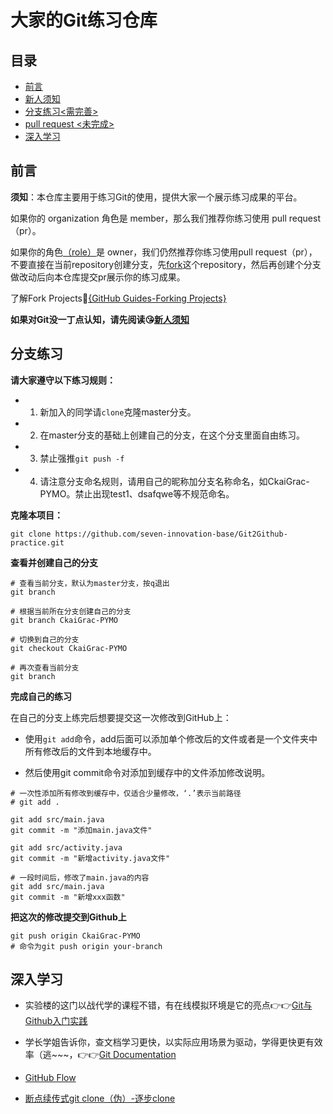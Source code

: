 # 大家的Git练习仓库

## 目录

- [前言](#前言)
- [新人须知](致大一/README.md)
- [分支练习<需完善>](#分支练习)
- [pull request <未完成>](#README.md)
- [深入学习](#深入学习)

## 前言

**须知**：本仓库主要用于练习Git的使用，提供大家一个展示练习成果的平台。

如果你的 organization 角色是 member，那么我们推荐你练习使用 pull request（pr）。

如果你的角色[（role）](https://github.com/orgs/seven-innovation-base/people)是 owner，我们仍然推荐你练习使用pull request（pr），不要直接在当前repository创建分支，先[fork](https://github.com/seven-innovation-base/Git2Github-practice/fork)这个repository，然后再创建个分支做改动后向本仓库提交pr展示你的练习成果。

了解Fork Projects🍳[{GitHub Guides-Forking Projects}](https://guides.github.com/activities/forking/)

**如果对Git没一丁点认知，请先阅读😘[新人须知](致大一/README.md)**

## 分支练习

**请大家遵守以下练习规则：**

- 1. 新加入的同学请`clone`克隆master分支。
- 2. 在master分支的基础上创建自己的分支，在这个分支里面自由练习。
- 3. 禁止强推`git push -f`
- 4. 请注意分支命名规则，请用自己的昵称加分支名称命名，如CkaiGrac-PYMO。禁止出现test1、dsafqwe等不规范命名。

**克隆本项目：**

```shell
git clone https://github.com/seven-innovation-base/Git2Github-practice.git
```

**查看并创建自己的分支**

```shell
# 查看当前分支，默认为master分支，按q退出
git branch

# 根据当前所在分支创建自己的分支
git branch CkaiGrac-PYMO

# 切换到自己的分支
git checkout CkaiGrac-PYMO

# 再次查看当前分支
git branch
```

**完成自己的练习**

在自己的分支上练完后想要提交这一次修改到GitHub上：

- 使用`git add`命令，add后面可以添加单个修改后的文件或者是一个文件夹中所有修改后的文件到本地缓存中。

- 然后使用git commit命令对添加到缓存中的文件添加修改说明。

```shell
# 一次性添加所有修改到缓存中，仅适合少量修改，‘.’表示当前路径
# git add .

git add src/main.java
git commit -m "添加main.java文件"

git add src/activity.java
git commit -m "新增activity.java文件"

# 一段时间后，修改了main.java的内容
git add src/main.java
git commit -m "新增xxx函数"
```

**把这次的修改提交到Github上**
```shell
git push origin CkaiGrac-PYMO
# 命令为git push origin your-branch
```

## 深入学习

- 实验楼的这门以战代学的课程不错，有在线模拟环境是它的亮点👉👉[Git与Github入门实践](https://www.shiyanlou.com/courses/1035)

- 学长学姐告诉你，查文档学习更快，以实际应用场景为驱动，学得更快更有效率（逃~~~，👉👉[Git Documentation](https://git-scm.com/doc)

- [GitHub Flow](https://guides.github.com/introduction/flow/)

- [断点续传式git clone（伪）-逐步clone](https://blog.csdn.net/zerooffdate/article/details/79348925)